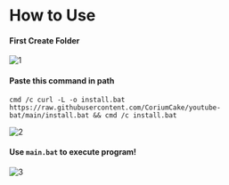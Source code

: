 # How to Use

#### First Create Folder
![1](https://user-images.githubusercontent.com/45147371/207048847-0911a933-7671-4452-9872-51476e174226.png)
  
  
#### Paste this command in path
`cmd /c curl -L -o install.bat https://raw.githubusercontent.com/CoriumCake/youtube-bat/main/install.bat && cmd /c install.bat`
  
![2](https://user-images.githubusercontent.com/45147371/207048856-8346f933-d403-4603-b2b8-74ab87bb89b2.png)

#### Use `main.bat` to execute program!
![3](https://user-images.githubusercontent.com/45147371/207048860-97c7c1e0-4748-4d36-a5b7-762fdf5b68f4.png)
